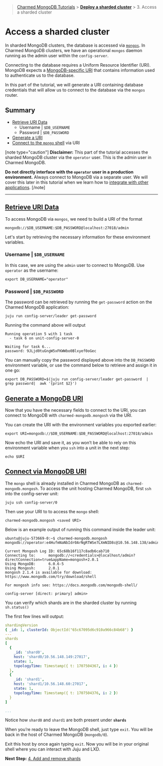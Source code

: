 > [Charmed MongoDB Tutorials](/t/8061) > [**Deploy a sharded cluster**](/t/13290) > 3. Access a sharded cluster

# Access a sharded cluster
In sharded MongoDB clusters, the database is accessed via [`mongos`](https://www.mongodb.com/docs/manual/core/sharded-cluster-query-router/). In Charmed MongoDB clusters, we have an operational `mongos` daemon running as the admin user within the `config-server`. 

Connecting to the database requires a Uniform Resource Identifier (URI). MongoDB expects a [MongoDB-specific URI](https://www.mongodb.com/docs/manual/reference/connection-string/) that contains information used to authenticate us to the database. 

In this part of the tutorial, we will generate a URI containing database credentials 
that will allow us to connect to the database via the `mongos` router.

## Summary
* [Retrieve URI Data](#heading--retrieve-uri-data)
  * Username | `$DB_USERNAME`
  * Password | `$DB_PASSWORD`
* [Generate a URI](#heading--generate-mongodb-uri)
* [Connect to the `mongo` shell](#heading--connect-via-uri) via URI

[note type="caution"]
**Disclaimer:** This part of the tutorial accesses the sharded MongoDB cluster via the `operator` user. This is the admin user in Charmed MongoDB.

**Do not directly interface with the `operator` user in a production environment.** Always connect to MongoDB via a separate user. We will cover this later in this tutorial when we learn how to [integrate with other applications](/t/13348).
[/note]

--- 
<a href="#heading--retrieve-uri-data"><h2 id="heading--retrieve-uri-data">Retrieve URI Data</h2></a>
To access MongoDB via `mongos`, we need to build a URI of the format
```
mongodb://$DB_USERNAME:$DB_PASSWORD@localhost:27018/admin
```
Let's start by retrieving the necessary information for these environment variables.

### Username | `$DB_USERNAME`
In this case, we are using the `admin` user to connect to MongoDB. Use `operator` as the username:
```
export DB_USERNAME="operator"
```
### Password | `$DB_PASSWORD`
The password can be retrieved by running the `get-password` action on the Charmed MongoDB application:
```shell
juju run config-server/leader get-password
```

Running the command above will output

```shell
Running operation 5 with 1 task
  - task 6 on unit-config-server-0

Waiting for task 6...
password: 9JLjd0tuGngW5xFKWWbo0Blxyef0oGec
```
You can manually copy the password displayed above into the `DB_PASSWORD` environment variable, or use the command below to retrieve and assign it in one go:

```shell
export DB_PASSWORD=$(juju run config-server/leader get-password  | grep password|  awk '{print $2}')
```

<a href="#heading--generate-mongodb-uri"><h2 id="heading--generate-mongodb-uri">Generate a MongoDB URI</h2></a>
Now that you have the necessary fields to connect to the URI, you can connect to MongoDB with `charmed-mongodb.mongosh` via the URI. 

You can create the URI with the environment variables you exported earlier:

```shell
export URI=mongodb://$DB_USERNAME:$DB_PASSWORD@localhost:27018/admin
```
Now echo the URI and save it, as you won’t be able to rely on this environment variable when you `ssh` into a unit in the next step:
```shell
echo $URI
```

<a href="#heading--connect-via-uri"><h2 id="heading--connect-via-uri">Connect via MongoDB URI</h2></a>
The `mongo` shell is already installed in Charmed MongoDB as `charmed-mongodb.mongosh`. 
To access the unit hosting Charmed MongoDB, first `ssh` into the config-server unit: 
```shell
juju ssh config-server/0
```
Then use your URI to to access the `mongo` shell:
```shell
charmed-mongodb.mongosh <saved URI>
```

Below is an example output of running this command inside the leader unit:
```shell
ubuntu@juju-573669-0:~$ charmed-mongodb.mongosh mongodb://operator:e4HufmNaNbIdr0ArNgRTWSe7LXmNID8c@10.56.148.138/admin

Current Mongosh Log ID:	65c68b16f117c8adb6cab710
Connecting to:		mongodb://<credentials>@localhost/admin?directConnection=true&appName=mongosh+2.0.1
Using MongoDB:		6.0.6-5
Using Mongosh:		2.0.1
mongosh 2.1.4 is available for download: https://www.mongodb.com/try/download/shell

For mongosh info see: https://docs.mongodb.com/mongodb-shell/

config-server [direct: primary] admin>

```

You can verify which shards are in the sharded cluster by running `sh.status()`

The first few lines will output:
```yaml
shardingVersion
{ _id: 1, clusterId: ObjectId("65c67095d6c910a966c84b68") }
---
shards
[
  {
    _id: 'shard0',
    host: 'shard0/10.56.148.149:27017',
    state: 1,
    topologyTime: Timestamp({ t: 1707504367, i: 4 })
  },
  {
    _id: 'shard1',
    host: 'shard1/10.56.148.60:27017',
    state: 1,
    topologyTime: Timestamp({ t: 1707504376, i: 2 })
  }
]

...
```

Notice how `shard0` and `shard1` are both present under **`shards`**

When you’re ready to leave the MongoDB shell, just type `exit`. You will be back in the host of Charmed MongoDB (`mongodb/0`).

Exit this host by once again typing `exit`. Now you will be in your original shell where you can interact with Juju and LXD.

**Next Step:** [4. Add and remove shards](/t/13302)